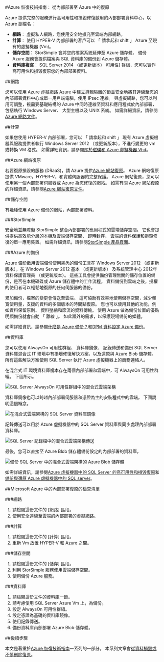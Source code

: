 <properties
   pageTitle="技術指南︰ 復原來自內部部署至 Azure |Microsoft Azure"
   description="瞭解及設計修復系統從內部部署基礎結構 Azure 文章"
   services=""
   documentationCenter="na"
   authors="adamglick"
   manager="saladki"
   editor=""/>

<tags
   ms.service="resiliency"
   ms.devlang="na"
   ms.topic="article"
   ms.tgt_pltfrm="na"
   ms.workload="na"
   ms.date="08/18/2016"
   ms.author="aglick"/>

#<a name="azure-resiliency-technical-guidance-recovery-from-on-premises-to-azure"></a>Azure 恢復技術指南︰ 從內部部署至 Azure 中的復原

Azure 提供完整的服務進行高可用性和損毀修復啟用的內部部署資料中心，以 Azure 副檔名︰

* __網路__︰ 虛擬私人網路，您使用安全地擴充至雲端內部網路。
* __計算__︰ 使用 HYPER-V 內部部署的客戶可以 「 請拿起和 shift 」 Azure 至現有的虛擬機器 (Vm)。
* __儲存空間__︰ StorSimple 會將您的檔案系統延伸至 Azure 儲存體。 備份 Azure 服務會提供檔案與 SQL 資料庫的備份到 Azure 儲存體。
* __資料庫複寫__︰ SQL Server 2014 （或更新版本） 可用性] 群組，您可以實作高可用性和損毀復原您的內部部署資料。

##<a name="networking"></a>網路

您可以使用 Azure 虛擬網路 Azure 中建立邏輯隔離的節並安全地將其連線至您的內部部署資料中心或單一用戶端電腦，使用 IPsec 連線。 與虛擬網路，您可以利用可調整，視需要基礎結構的 Azure 中同時連線至資料和應用程式於內部部署，包括執行 Windows Server、 大型主機以及 UNIX 系統。 如需詳細資訊，請參閱[Azure 網路文件](../virtual-network/virtual-networks-overview.md)。

##<a name="compute"></a>計算

如果您使用 HYPER-V 內部部署，您可以 「 請拿起和 shift 」 現有 Azure 虛擬機器與服務提供者執行 Windows Server 2012 （或更新版本），不進行變更的 vm 或轉換 VM 格式。 如需詳細資訊，請參閱[關於磁碟和 Azure 虛擬機器 Vhd](../virtual-machines/virtual-machines-linux-about-disks-vhds.md)。

##<a name="azure-site-recovery"></a>Azure 網站復原

若要復原損毀的服務 (DRaaS)，請 Azure 提供[Azure 網站復原](https://azure.microsoft.com/services/site-recovery/)。 Azure 網站復原提供 VMware，HYPER-V，和實體伺服器的完整保護。 Azure 網站復原，您可以使用另一個內部部署伺服器或 Azure 為您修復的網站。 如需有關 Azure 網站復原的詳細資訊，請參閱[Azure 網站復原文件](https://azure.microsoft.com/documentation/services/site-recovery/)。

##<a name="storage"></a>儲存空間

有幾種使用 Azure 備份的網站，內部部署資料。

###<a name="storsimple"></a>StorSimple

安全地並無障礙 StorSimple 整合內部部署的應用程式的雲端儲存空間。 它也會提供提供高效能分層的本機及雲端儲存空間、 即時封存、 雲端的資料保護和損毀修復的單一應用裝置。 如需詳細資訊，請參閱[StorSimple 產品頁面](https://azure.microsoft.com/services/storsimple/)。

###<a name="azure-backup"></a>Azure 的備份

Azure 備份啟用雲端備份使用熟悉的備份工具在 Windows Server 2012 （或更新版本），在 Windows Server 2012 基本 （或更新版本） 及系統管理中心 2012年資料保護管理員 （或更新版本）。 這些工具會提供備份管理無關的儲存位置的備份，是否在本機磁碟或 Azure 儲存體中的工作流程。 資料備份到雲端之後，授權的使用者可以輕鬆地復原的任何伺服器的備份。

累加備份，檔案的變更會傳送至雲端。 這可協助有效率地使用儲存空間，減少頻寬使用量，支援的資料的多個版本的時間點復原。 您也可以使用其他的功能，例如資料保留原則、 資料壓縮和節流的資料傳輸。 使用 Azure 做為備份位置的優點明顯備份就會自動 「 離線 」。 如此額外的需求，以保護現場備份的媒體。

如需詳細資訊，請參閱[什麼是 Azure 備份？](../backup/backup-introduction-to-azure-backup.md)和[DPM 資料設定 Azure 備份](https://technet.microsoft.com/library/jj728752.aspx)。

##<a name="database"></a>資料庫

您可以使用 AlwaysOn 可用性群組、 資料庫鏡像、 記錄傳送和備份 SQL Server 資料庫混合式 IT 環境中有損壞修復解決方案，以及還原與 Azure Blob 儲存體。 所有這些解決方案使用 SQL Server 執行 Azure 虛擬機器上的商務連絡人。

在混合式 IT 環境資料庫複本存在兩個內部部署和雲端中，可 AlwaysOn 可用性群組。 下圖所示。

![SQL Server AlwaysOn 可用性群組中的混合式雲端架構](./media/resiliency-technical-guidance-recovery-on-premises-azure/SQL_Server_Disaster_Recovery-3.png)

資料庫鏡像也可以跨越內部部署伺服器和憑證為主的安裝程式中的雲端。 下圖說明這個概念。

![在混合式雲端架構的 SQL Server 資料庫鏡像](./media/resiliency-technical-guidance-recovery-on-premises-azure/SQL_Server_Disaster_Recovery-4.png)

記錄傳送可以用於 Azure 虛擬機器中的 SQL Server 資料庫與同步處理內部部署資料庫。

![SQL Server 記錄檔中的混合式雲端架構傳送](./media/resiliency-technical-guidance-recovery-on-premises-azure/SQL_Server_Disaster_Recovery-5.png)

最後，您可以直接至 Azure Blob 儲存體備份設定的內部部署的資料庫。

![備份 SQL Server 中的混合式雲端架構的 Azure Blob 儲存體](./media/resiliency-technical-guidance-recovery-on-premises-azure/SQL_Server_Disaster_Recovery-6.png)

如需詳細資訊，請參閱[Azure 虛擬機器中的 SQL Server 的高可用性和損毀復原](../virtual-machines/virtual-machines-windows-sql-high-availability-dr.md)和[備份與還原 Azure 虛擬機器中的 SQL server](../virtual-machines/virtual-machines-windows-sql-backup-recovery.md)。

##<a name="checklists-for-on-premises-recovery-in-microsoft-azure"></a>Microsoft Azure 中的內部部署復原的檢查清單

###<a name="networking"></a>網路

  1. 請檢閱這份文件的 [網路] 區段。
  2. 使用安全連線至雲端的內部部署的虛擬網路。

###<a name="compute"></a>計算

  1. 請檢閱這份文件的 [計算] 區段。
  2. 重新 Vm 放置 HYPER-V 和 Azure 之間。

###<a name="storage"></a>儲存空間

  1. 請檢閱這份文件的 [儲存] 區段。
  2. 利用 StorSimple 服務使用雲端儲存空間。
  3. 使用備份 Azure 服務。

###<a name="database"></a>資料庫

  1. 請檢閱這份文件的資料庫一節。
  2. 請考慮使用 SQL Server Azure Vm 上，為備份。
  3. 設定 AlwaysOn 可用性群組。
  4. 設定憑證為基礎的資料庫鏡像。
  5. 使用記錄傳送。
  6. 備份資料庫內部部署 Azure Blob 儲存體。

##<a name="next-steps"></a>後續步驟

本文是著重於[Azure 恢復技術指南](./resiliency-technical-guidance.md)一系列的一部分。 本系列文章會[從資料損毀或不慎刪除復原](./resiliency-technical-guidance-recovery-data-corruption.md)。